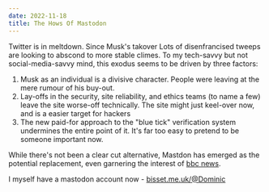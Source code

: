 ```yaml
---
date: 2022-11-18
title: The Hows Of Mastodon
---
```


Twitter is in meltdown.  Since Musk's takover Lots of disenfrancised tweeps are looking to abscond to more stable climes.  To my tech-savvy but not social-media-savvy mind,  this exodus seems to be driven by three factors: 

1. Musk as an individual is a divisive character. People were leaving at the mere rumour of his buy-out.
1. Lay-offs in the security, site reliability, and ethics teams (to name a few) leave the site worse-off technically.  The site might just keel-over now, and is a easier target for hackers
1. The new paid-for approach to the "blue tick" verification system undermines the entire point of it.  It's far too easy to pretend to be someone important now.

While there's not been a clear cut alternative, Mastdon has emerged as the potential replacement, even garnering the interest of [bbc news](https://www.bbc.co.uk/news/technology-63534240).

I myself have a mastodon account now - [bisset.me.uk/@Dominic](https://bisset.me.uk/@Dominic)  
